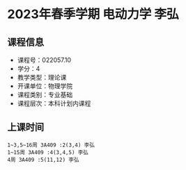 # 2023年春季学期 电动力学 李弘






## 课程信息

- 课程号：022057.10
- 学分：4
- 教学类型：理论课
- 开课单位：物理学院
- 课程类别：专业基础
- 课程层次：本科计划内课程

## 上课时间

```
1~3,5~16周 3A409 :2(3,4) 李弘
1~15周 3A409 :4(3,4,5) 李弘
4周 3A409 :5(11,12) 李弘
```

